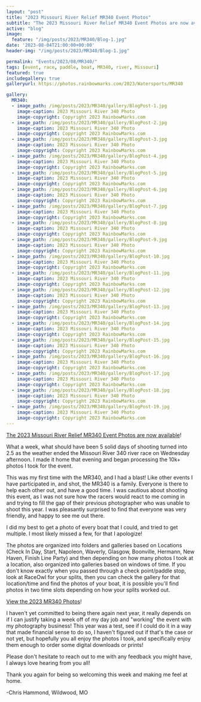 ```yaml
---
layout: "post"
title: "2023 Missouri River Relief MR340 Event Photos"
subtitle: "The 2023 Missouri River Relief MR340 Event Photos are now available!"
active: "blog"
image:
  feature: "/img/posts/2023/MR340/Blog-1.jpg"
date: '2023-08-04T21:00:00+00:00'
header-img: "/img/posts/2023/MR340/Blog-1.jpg"

permalink: "Events/2023/08/MR340/"
tags: [event, race, paddle, boat, MR340, river, Missouri]
featured: true
includegallery: true
galleryurl: https://photos.rainbowmarks.com/2023/Watersports/MR340

gallery:
  MR340:
  - image_path: /img/posts/2023/MR340/gallery/BlogPost-1.jpg
    image-caption: 2023 Missouri River 340 Photo
    image-copyright: Copyright 2023 RainbowMarks.com
  - image_path: /img/posts/2023/MR340/gallery/BlogPost-2.jpg
    image-caption: 2023 Missouri River 340 Photo
    image-copyright: Copyright 2023 RainbowMarks.com
  - image_path: /img/posts/2023/MR340/gallery/BlogPost-3.jpg
    image-caption: 2023 Missouri River 340 Photo
    image-copyright: Copyright 2023 RainbowMarks.com
  - image_path: /img/posts/2023/MR340/gallery/BlogPost-4.jpg
    image-caption: 2023 Missouri River 340 Photo
    image-copyright: Copyright 2023 RainbowMarks.com
  - image_path: /img/posts/2023/MR340/gallery/BlogPost-5.jpg
    image-caption: 2023 Missouri River 340 Photo
    image-copyright: Copyright 2023 RainbowMarks.com
  - image_path: /img/posts/2023/MR340/gallery/BlogPost-6.jpg
    image-caption: 2023 Missouri River 340 Photo
    image-copyright: Copyright 2023 RainbowMarks.com
  - image_path: /img/posts/2023/MR340/gallery/BlogPost-7.jpg
    image-caption: 2023 Missouri River 340 Photo
    image-copyright: Copyright 2023 RainbowMarks.com
  - image_path: /img/posts/2023/MR340/gallery/BlogPost-8.jpg
    image-caption: 2023 Missouri River 340 Photo
    image-copyright: Copyright 2023 RainbowMarks.com
  - image_path: /img/posts/2023/MR340/gallery/BlogPost-9.jpg
    image-caption: 2023 Missouri River 340 Photo
    image-copyright: Copyright 2023 RainbowMarks.com
  - image_path: /img/posts/2023/MR340/gallery/BlogPost-10.jpg
    image-caption: 2023 Missouri River 340 Photo
    image-copyright: Copyright 2023 RainbowMarks.com
  - image_path: /img/posts/2023/MR340/gallery/BlogPost-11.jpg
    image-caption: 2023 Missouri River 340 Photo
    image-copyright: Copyright 2023 RainbowMarks.com
  - image_path: /img/posts/2023/MR340/gallery/BlogPost-12.jpg
    image-caption: 2023 Missouri River 340 Photo
    image-copyright: Copyright 2023 RainbowMarks.com
  - image_path: /img/posts/2023/MR340/gallery/BlogPost-13.jpg
    image-caption: 2023 Missouri River 340 Photo
    image-copyright: Copyright 2023 RainbowMarks.com
  - image_path: /img/posts/2023/MR340/gallery/BlogPost-14.jpg
    image-caption: 2023 Missouri River 340 Photo
    image-copyright: Copyright 2023 RainbowMarks.com
  - image_path: /img/posts/2023/MR340/gallery/BlogPost-15.jpg
    image-caption: 2023 Missouri River 340 Photo
    image-copyright: Copyright 2023 RainbowMarks.com
  - image_path: /img/posts/2023/MR340/gallery/BlogPost-16.jpg
    image-caption: 2023 Missouri River 340 Photo
    image-copyright: Copyright 2023 RainbowMarks.com
  - image_path: /img/posts/2023/MR340/gallery/BlogPost-17.jpg
    image-caption: 2023 Missouri River 340 Photo
    image-copyright: Copyright 2023 RainbowMarks.com
  - image_path: /img/posts/2023/MR340/gallery/BlogPost-18.jpg
    image-caption: 2023 Missouri River 340 Photo
    image-copyright: Copyright 2023 RainbowMarks.com
  - image_path: /img/posts/2023/MR340/gallery/BlogPost-19.jpg
    image-caption: 2023 Missouri River 340 Photo
    image-copyright: Copyright 2023 RainbowMarks.com
---
```

[The 2023 Missouri River Relief MR340 Event Photos are now available](https://photos.rainbowmarks.com/2023/Watersports/MR340)!

What a week, what should have been 5 solid days of shooting turned into 2.5 as the weather ended the Missouri River 340 river race on Wednesday afternoon. I made it home that evening and began processing the 10k+ photos I took for the event.

This was my first time with the MR340, and I had a blast! Like other events I have participated in, and shot, the MR340 is a family. Everyone is there to help each other out, and have a good time. I was cautious about shooting this event, as I was not sure how the racers would react to me coming in and trying to fill the gap of their previous photographer who was unable to shoot this year. I was pleasantly surprised to find that everyone was very friendly, and happy to see me out there.

I did my best to get a photo of every boat that I could, and tried to get multiple. I most likely missed a few, for that I apologize! 


The photos are organized into folders and galleries based on Locations (Check In Day, Start, Napoleon, Waverly, Glasgow, Boonville, Hermann, New Haven, Finish Line Party) and then depending on how many photos I took at a location, also organized into galleries based on windows of time. If you don't know exactly when you passed through a check point/paddle stop, look at RaceOwl for your splits, then you can check the gallery for that location/time and find the photos of your boat, it is possible you'll find photos in two time slots depending on how your splits worked out.

[View the 2023 MR340 Photos](https://photos.rainbowmarks.com/2023/Watersports/MR340)!

I haven't yet committed to being there again next year, it really depends on if I can justify taking a week off of my day job and "working" the event with my photography business! This year was a test, see if I could do it in a way that made financial sense to do so, I haven't figured out if that's the case or not yet, but hopefully you all enjoy the photos I took, and specifically enjoy them enough to order some digital downloads or prints!

Please don't hesitate to reach out to me with any feedback you might have, I always love hearing from you all!

Thank you again for being so welcoming this week and making me feel at home.

-Chris Hammond, Wildwood, MO
